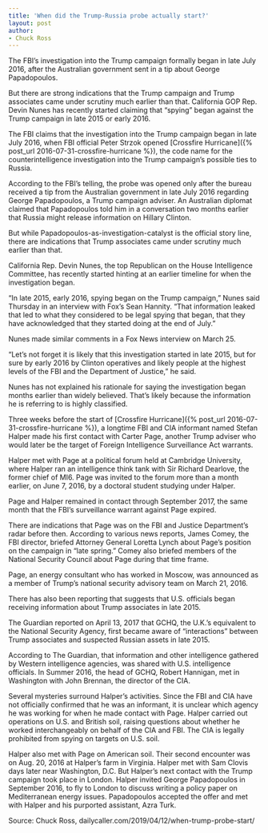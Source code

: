 ```yaml
---
title: 'When did the Trump-Russia probe actually start?'
layout: post
author:
- Chuck Ross
---
```


The FBI’s investigation into the Trump campaign formally began in late July 2016, after the Australian government sent in a tip about George Papadopoulos.

But there are strong indications that the Trump campaign and Trump associates came under scrutiny much earlier than that.
California GOP Rep. Devin Nunes has recently started claiming that “spying” began against the Trump campaign in late 2015 or early 2016.

The FBI claims that the investigation into the Trump campaign began in late July 2016, when FBI official Peter Strzok opened [Crossfire Hurricane]({% post_url 2016-07-31-crossfire-hurricane %}), the code name for the counterintelligence investigation into the Trump campaign’s possible ties to Russia.

According to the FBI’s telling, the probe was opened only after the bureau received a tip from the Australian government in late July 2016 regarding George Papadopoulos, a Trump campaign adviser. An Australian diplomat claimed that Papadopoulos told him in a conversation two months earlier that Russia might release information on Hillary Clinton.

But while Papadopoulos-as-investigation-catalyst is the official story line, there are indications that Trump associates came under scrutiny much earlier than that.

California Rep. Devin Nunes, the top Republican on the House Intelligence Committee, has recently started hinting at an earlier timeline for when the investigation began.

“In late 2015, early 2016, spying began on the Trump campaign,” Nunes said Thursday in an interview with Fox’s Sean Hannity. “That information leaked that led to what they considered to be legal spying that began, that they have acknowledged that they started doing at the end of July.”

Nunes made similar comments in a Fox News interview on March 25.

“Let’s not forget it is likely that this investigation started in late 2015, but for sure by early 2016 by Clinton operatives and likely people at the highest levels of the FBI and the Department of Justice,” he said.

Nunes has not explained his rationale for saying the investigation began months earlier than widely believed. That’s likely because the information he is referring to is highly classified.

Three weeks before the start of [Crossfire Hurricane]({% post_url 2016-07-31-crossfire-hurricane %}), a longtime FBI and CIA informant named Stefan Halper made his first contact with Carter Page, another Trump adviser who would later be the target of Foreign Intelligence Surveillance Act warrants.

Halper met with Page at a political forum held at Cambridge University, where Halper ran an intelligence think tank with Sir Richard Dearlove, the former chief of MI6. Page was invited to the forum more than a month earlier, on June 7, 2016, by a doctoral student studying under Halper.

Page and Halper remained in contact through September 2017, the same month that the FBI’s surveillance warrant against Page expired.

There are indications that Page was on the FBI and Justice Department’s radar before then. According to various news reports, James Comey, the FBI director, briefed Attorney General Loretta Lynch about Page’s position on the campaign in “late spring.” Comey also briefed members of the National Security Council about Page during that time frame.

Page, an energy consultant who has worked in Moscow, was announced as a member of Trump’s national security advisory team on March 21, 2016.

There has also been reporting that suggests that U.S. officials began receiving information about Trump associates in late 2015.

The Guardian reported on April 13, 2017 that GCHQ, the U.K.’s equivalent to the National Security Agency, first became aware of “interactions” between Trump associates and suspected Russian assets in late 2015.

According to The Guardian, that information and other intelligence gathered by Western intelligence agencies, was shared with U.S. intelligence officials. In Summer 2016, the head of GCHQ, Robert Hannigan, met in Washington with John Brennan, the director of the CIA.

Several mysteries surround Halper’s activities. Since the FBI and CIA have not officially confirmed that he was an informant, it is unclear which agency he was working for when he made contact with Page. Halper carried out operations on U.S. and British soil, raising questions about whether he worked interchangeably on behalf of the CIA and FBI. The CIA is legally prohibited from spying on targets on U.S. soil.

Halper also met with Page on American soil. Their second encounter was on Aug. 20, 2016 at Halper’s farm in Virginia. Halper met with Sam Clovis days later near Washington, D.C. But Halper’s next contact with the Trump campaign took place in London. Halper invited George Papadopoulos in September 2016, to fly to London to discuss writing a policy paper on Mediterranean energy issues. Papadopoulos accepted the offer and met with Halper and his purported assistant, Azra Turk.

Source: Chuck Ross, dailycaller.com/2019/04/12/when-trump-probe-start/
